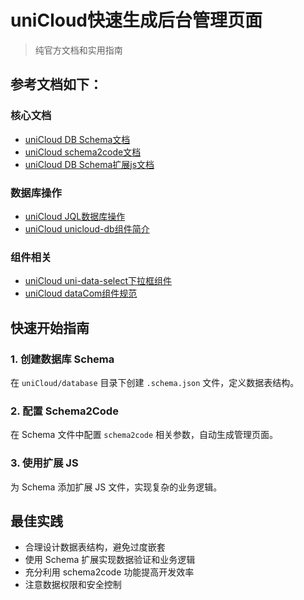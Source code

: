 # uniCloud快速生成后台管理页面

> 纯官方文档和实用指南

## 参考文档如下：

### 核心文档
- [uniCloud DB Schema文档](https://doc.dcloud.net.cn/uniCloud/schema.html)
- [uniCloud schema2code文档](https://doc.dcloud.net.cn/uniCloud/schema2code.html)
- [uniCloud DB Schema扩展js文档](https://doc.dcloud.net.cn/uniCloud/jql-schema-ext.html)

### 数据库操作
- [uniCloud JQL数据库操作](https://doc.dcloud.net.cn/uniCloud/jql.html)
- [uniCloud unicloud-db组件简介](https://doc.dcloud.net.cn/uniCloud/unicloud-db.html)

### 组件相关
- [uniCloud uni-data-select下拉框组件](https://uniapp.dcloud.net.cn/component/uniui/uni-data-select.html)
- [uniCloud dataCom组件规范](https://uniapp.dcloud.net.cn/component/datacom.html)

## 快速开始指南

### 1. 创建数据库 Schema
在 `uniCloud/database` 目录下创建 `.schema.json` 文件，定义数据表结构。

### 2. 配置 Schema2Code
在 Schema 文件中配置 `schema2code` 相关参数，自动生成管理页面。

### 3. 使用扩展 JS
为 Schema 添加扩展 JS 文件，实现复杂的业务逻辑。

## 最佳实践

- 合理设计数据表结构，避免过度嵌套
- 使用 Schema 扩展实现数据验证和业务逻辑
- 充分利用 schema2code 功能提高开发效率
- 注意数据权限和安全控制